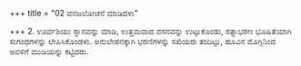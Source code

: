 +++
title = "02 ವನಜಲೋಚನೆ ಮಾಡಿದಳು"

+++
2. ಊರ್ವಶಿಯು ಸ್ನಾನವನ್ನು ಮಾಡಿ, ಉತ್ತಮವಾದ ವಸನವನ್ನು ಉಟ್ಟುಕೊಂಡು, ರತ್ನಾಭರಣ ಭೂಷಿತೆಯಾಗಿ ಸುಗಂಧಗಳನ್ನು ಲೇಪಿಸಿಕೊಂಡಳು. ಅನುಲೇಪನಕ್ಕಾಗಿ ಭರಣಿಗಳನ್ನು ಸಖಿಯರು ತಂದಿಟ್ಟು, ಹೂವಿನ ಮೊಗ್ಗಿನಿಂದ ಅವಳಿಗೆ ಮುಡಿಯನ್ನು ಕಟ್ಟಿದರು.
